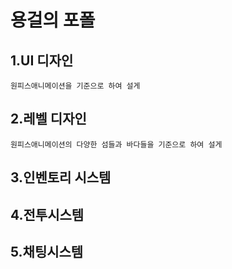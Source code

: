 # 용걸의 포폴

## 1.UI 디자인

    원피스애니메이션을 기준으로 하여 설게

## 2.레벨 디자인

    원피스애니메이션의 다양한 섬들과 바다들을 기준으로 하여 설게

## 3.인벤토리 시스템

## 4.전투시스템

## 5.채팅시스템
